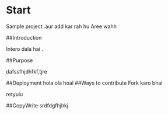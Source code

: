 # Start 
 
 Sample project .aur add kar rah hu Aree wahh
 
##Introduction 


Intero dala hai .


##Purpose


dafssfhjdhfkf,tjre

##Deployment
hola ola hoal
##Ways to contribute
Fork karo bhai 

retyuiu

##CopyWrite
srdfdgfhjhkj
